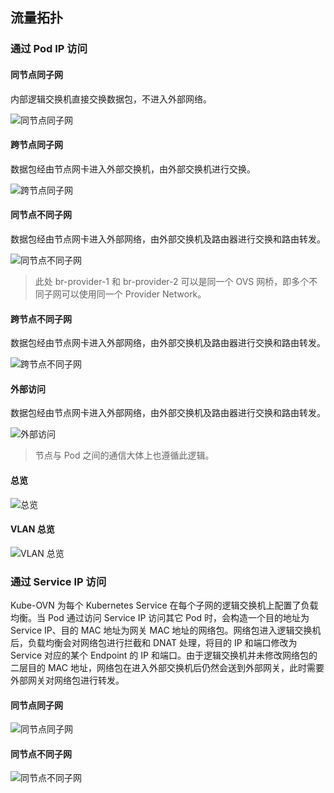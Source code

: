 ## 流量拓扑

### 通过 Pod IP 访问

#### 同节点同子网

内部逻辑交换机直接交换数据包，不进入外部网络。

![同节点同子网](../static/underlay-traffic-1.jpg)

#### 跨节点同子网

数据包经由节点网卡进入外部交换机，由外部交换机进行交换。

![跨节点同子网](../static/underlay-traffic-2.jpg)

#### 同节点不同子网

数据包经由节点网卡进入外部网络，由外部交换机及路由器进行交换和路由转发。

![同节点不同子网](../static/underlay-traffic-3.jpg)

> 此处 br-provider-1 和 br-provider-2 可以是同一个 OVS 网桥，即多个不同子网可以使用同一个 Provider Network。

#### 跨节点不同子网

数据包经由节点网卡进入外部网络，由外部交换机及路由器进行交换和路由转发。

![跨节点不同子网](../static/underlay-traffic-4.jpg)

#### 外部访问

数据包经由节点网卡进入外部网络，由外部交换机及路由器进行交换和路由转发。

![外部访问](../static/underlay-traffic-5.jpg)

> 节点与 Pod 之间的通信大体上也遵循此逻辑。

#### 总览

![总览](../static/underlay-traffic-6.jpg)

#### VLAN 总览

![VLAN 总览](../static/underlay-traffic-7.jpg)

### 通过 Service IP 访问

Kube-OVN 为每个 Kubernetes Service 在每个子网的逻辑交换机上配置了负载均衡。当 Pod 通过访问 Service IP 访问其它 Pod 时，会构造一个目的地址为 Service IP、目的 MAC 地址为网关 MAC 地址的网络包。网络包进入逻辑交换机后，负载均衡会对网络包进行拦截和 DNAT 处理，将目的 IP 和端口修改为 Service 对应的某个 Endpoint 的 IP 和端口。由于逻辑交换机并未修改网络包的二层目的 MAC 地址，网络包在进入外部交换机后仍然会送到外部网关，此时需要外部网关对网络包进行转发。

#### 同节点同子网

![同节点同子网](../static/underlay-traffic-8.png)

#### 同节点不同子网

![同节点不同子网](../static/underlay-traffic-9.png)
